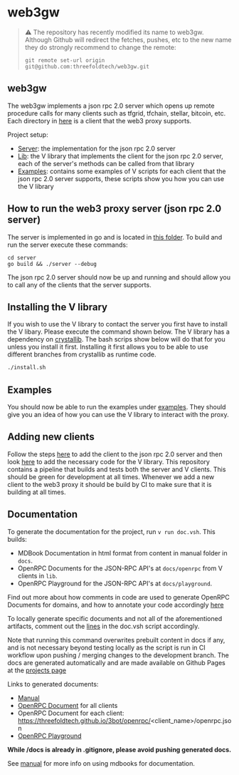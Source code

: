 # web3gw

> :warning: The repository has recently modified its name to web3gw. Although Github will redirect the fetches, pushes, etc to the new name they do strongly recommend to change the remote:
>
> ```git remote set-url origin git@github.com:threefoldtech/web3gw.git```

## web3gw

The web3gw implements a json rpc 2.0 server which opens up remote procedure calls for many clients such as tfgrid, tfchain, stellar, bitcoin, etc. Each directory in [here](server/pkg/) is a client that the web3 proxy supports.

Project setup:

- [Server](server/): the implementation for the json rpc 2.0 server
- [Lib](lib/): the V library that implements the client for the json rpc 2.0 server, each of the server's methods can be called from that library
- [Examples](examples): contains some examples of V scripts for each client that the json rpc 2.0 server supports, these scripts show you how you can use the V library

## How to run the web3 proxy server (json rpc 2.0 server)

The server is implemented in go and is located in [this folder](server/). To build and run the server execute these commands:

```shell
cd server
go build && ./server --debug
```

The json rpc 2.0 server should now be up and running and should allow you to call any of the clients that the server supports.

## Installing the V library

If you wish to use the V library to contact the server you first have to install the V libary. Please execute the command shown below. The V library has a dependency on [crystallib](https://github.com/freeflowuniverse/crystallib). The bash scrips show below will do that for you unless you install it first. Installing it first allows you to be able to use different branches from crystallib as runtime code.

```sh
./install.sh
```

## Examples

You should now be able to run the examples under [examples](examples/). They should give you an idea of how you can use the V library to interact with the proxy.

## Adding new clients

Follow the steps [here](server/) to add the client to the json rpc 2.0 server and then look [here](lib/) to add the necessary code for the V library. This repository contains a pipeline that builds and tests both the server and V clients. This should be green for development at all times. Whenever we add a new client to the web3 proxy it should be build by CI to make sure that it is building at all times.

## Documentation

To generate the documentation for the project, run `v run doc.vsh`. This builds: 
- MDBook Documentation in html format from content in manual folder in `docs`. 
- OpenRPC Documents for the JSON-RPC API's at `docs/openrpc` from V clients in `lib`.
- OpenRPC Playground for the JSON-RPC API's at `docs/playground`.

Find out more about how comments in code are used to generate OpenRPC Documents for domains, and how to annotate your code accordingly [here](https://github.com/freeflowuniverse/crystallib/tree/development/openrpc)

To locally generate specific documents and not all of the aforementioned artifacts, comment out the [lines](https://github.com/threefoldtech/3bot/blob/596331a5051d15502681d200fa408ee0983debc0/doc.vsh#LL88-L91) in the doc.vsh script accordingly.

Note that running this command overwrites prebuilt content in docs if any, and is not necessary beyond testing locally as the script is run in CI workflow upon pushing / merging changes to the development branch. The docs are generated automatically and are made available on Github Pages at the [projects page](https://threefoldtech.github.io/3bot)

Links to generated documents:
- [Manual](https://threefoldtech.github.io/3bot)
- [OpenRPC Document](https://threefoldtech.github.io/3bot/openrpc/openrpc.json) for all clients
- OpenRPC Document for each client: https://threefoldtech.github.io/3bot/openrpc/<client_name>/openrpc.json
- [OpenRPC Playground](https://threefoldtech.github.io/3bot/playground/)

**While /docs is already in .gitignore, please avoid pushing generated docs.**

See [manual](/3script/manual/readmd.md) for more info on using mdbooks for documentation.
